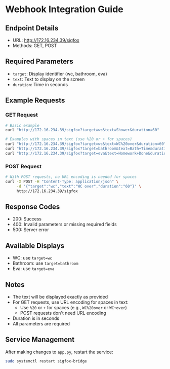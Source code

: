 # Webhook Integration Guide

## Endpoint Details
- URL: http://172.16.234.39/sigfox
- Methods: GET, POST

## Required Parameters
- `target`: Display identifier (wc, bathroom, eva)
- `text`: Text to display on the screen
- `duration`: Time in seconds

## Example Requests

### GET Request
```bash
# Basic example
curl "http://172.16.234.39/sigfox?target=wc&text=Shower&duration=60"

# Examples with spaces in text (use %20 or + for spaces)
curl "http://172.16.234.39/sigfox?target=wc&text=WC%20over&duration=60"
curl "http://172.16.234.39/sigfox?target=bathroom&text=Bath+Time&duration=300"
curl "http://172.16.234.39/sigfox?target=eva&text=Homework+Done&duration=1800"
```

### POST Request
```bash
# With POST requests, no URL encoding is needed for spaces
curl -X POST -H "Content-Type: application/json" \
     -d '{"target":"wc","text":"WC over","duration":"60"}' \
     http://172.16.234.39/sigfox
```

## Response Codes
- 200: Success
- 400: Invalid parameters or missing required fields
- 500: Server error

## Available Displays
- WC: use `target=wc`
- Bathroom: use `target=bathroom`
- Eva: use `target=eva`

## Notes
- The text will be displayed exactly as provided
- For GET requests, use URL encoding for spaces in text:
  - Use `%20` or `+` for spaces (e.g., `WC%20over` or `WC+over`)
  - POST requests don't need URL encoding
- Duration is in seconds
- All parameters are required

## Service Management
After making changes to `app.py`, restart the service:
```bash
sudo systemctl restart sigfox-bridge
```